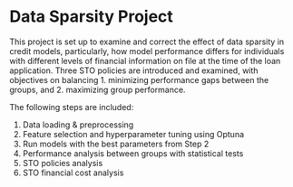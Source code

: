 # Data Sparsity Project
This project is set up to examine and correct the effect of data sparsity in credit models, particularly, how model performance differs for individuals with different levels of financial information on file at the time of the loan application.
Three STO policies are introduced and examined, with objectives on balancing 1. minimizing performance gaps between the groups, and 2. maximizing group performance.

The following steps are included:
1.  Data loading & preprocessing
2.  Feature selection and hyperparameter tuning using Optuna
3.  Run models with the best parameters from Step 2
4.  Performance analysis between groups with statistical tests
5.  STO policies analysis
6.  STO financial cost analysis

